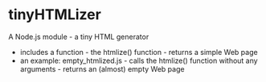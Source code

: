 # tinyHTMLizer
A Node.js module - a tiny HTML generator
* includes a function - the htmlize() function - returns a simple Web page
* an example: empty_htmlized.js - calls the htmlize() function without any arguments - returns an (almost) empty Web page
